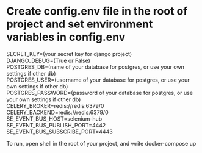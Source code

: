 # Create config.env file in the root of project and set environment variables in config.env

SECRET_KEY=(your secret key for django project)<br>
DJANGO_DEBUG=(True or False)<br>
POSTGRES_DB=(name of your database for postgres, or use your own settings if other db)<br>
POSTGRES_USER=(username of your database for postgres, or use your own settings if other db)<br>
POSTGRES_PASSWORD=(password of your database for postgres, or use your own settings if other db)<br>
CELERY_BROKER=redis://redis:6379/0<br>
CELERY_BACKEND=redis://redis:6379/0<br>
SE_EVENT_BUS_HOST=selenium-hub<br>
SE_EVENT_BUS_PUBLISH_PORT=4442<br>
SE_EVENT_BUS_SUBSCRIBE_PORT=4443<br>


To run, open shell in the root of your project, and write docker-compose up
